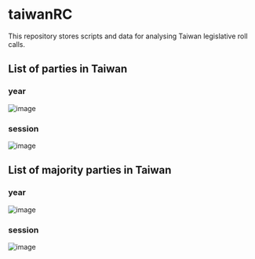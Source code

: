 # taiwanRC
This repository stores scripts and data for analysing Taiwan legislative roll calls. 

## List of parties in Taiwan
### year
![image](https://github.com/yl17124/taiwanRC/blob/master/README_figs/README-unnamed-chunk-4-4.png)
### session
![image](https://github.com/yl17124/taiwanRC/blob/master/README_figs/README-unnamed-chunk-7-2.png)

## List of majority parties in Taiwan
### year
![image](https://github.com/yl17124/taiwanRC/blob/master/README_figs/README-unnamed-chunk-4-1.png)
### session

![image](https://github.com/yl17124/taiwanRC/blob/master/README_figs/README-unnamed-chunk-4-3.png)
